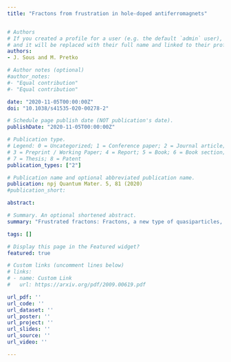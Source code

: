 ```yaml
---
title: "Fractons from frustration in hole-doped antiferromagnets"


# Authors
# If you created a profile for a user (e.g. the default `admin` user), write the username (folder name) here 
# and it will be replaced with their full name and linked to their profile.
authors:
- J. Sous and M. Pretko

# Author notes (optional)
#author_notes:
#- "Equal contribution"
#- "Equal contribution"

date: "2020-11-05T00:00:00Z"
doi: "10.1038/s41535-020-00278-2"

# Schedule page publish date (NOT publication's date).
publishDate: "2020-11-05T00:00:00Z"

# Publication type.
# Legend: 0 = Uncategorized; 1 = Conference paper; 2 = Journal article;
# 3 = Preprint / Working Paper; 4 = Report; 5 = Book; 6 = Book section;
# 7 = Thesis; 8 = Patent
publication_types: ["2"]

# Publication name and optional abbreviated publication name.
publication: npj Quantum Mater. 5, 81 (2020)
#publication_short:

abstract: 

# Summary. An optional shortened abstract.
summary: "Frustrated fractons: Fractons, a new type of quasiparticles, have attracted attention due to their unusual mobility constraints. But, where can we find fractons in the lab? We show that frustration of the background due to hole motion in hole-doped antiferromagnets produces fractonic quasiparticles."

tags: []

# Display this page in the Featured widget?
featured: true

# Custom links (uncomment lines below)
# links:
# - name: Custom Link
#   url: https://arxiv.org/pdf/2009.00619.pdf

url_pdf: ''
url_code: ''
url_dataset: ''
url_poster: ''
url_project: ''
url_slides: ''
url_source: ''
url_video: ''

---
```

